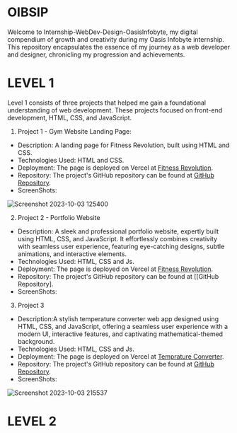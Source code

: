 # OIBSIP
Welcome to Internship-WebDev-Design-OasisInfobyte, my digital compendium of growth and creativity during my Oasis Infobyte internship. This repository encapsulates the essence of my journey as a web developer and designer, chronicling my progression and achievements.

# LEVEL 1

Level 1 consists of three projects that helped me gain a foundational understanding of web development. These projects focused on front-end development, HTML, CSS, and JavaScript.

1. Project 1 - Gym Website Landing Page:

* Description: A landing page for Fitness Revolution, built using HTML and CSS.
* Technologies Used: HTML and CSS.
* Deployment: The page is deployed on Vercel at [Fitness Revolution](https://oibsip-gamma.vercel.app/).
* Repository: The project's GitHub repository can be found at [GitHub Repository](https://github.com/ripper06/OIBSIP/tree/main/Gym%20website).
* ScreenShots:

![Screenshot 2023-10-03 125400](https://github.com/ripper06/OIBSIP/assets/138066281/be5e693f-f0dc-460a-a5e5-26fde6396eb2)

2. Project 2 - Portfolio Website
   
* Description: A sleek and professional portfolio website, expertly built using HTML, CSS, and JavaScript. It effortlessly combines creativity with seamless user 
     experience, featuring eye-catching designs, subtle animations, and interactive elements.
* Technologies Used: HTML, CSS and Js.
* Deployment: The page is deployed on Vercel at [Fitness Revolution](https://oibsip-gamma.vercel.app/).
* Repository: The project's GitHub repository can be found at [[GitHub Repository].
* ScreenShots:

3. Project 3

* Description:A stylish temperature converter web app designed using HTML, CSS, and JavaScript, offering a seamless user experience with a modern UI, interactive features, and captivating mathematical-themed background.
* Technologies Used: HTML, CSS and Js.
* Deployment: The page is deployed on Vercel at [Temprature Converter](https://tempratureconverter.vercel.app/).
* Repository: The project's GitHub repository can be found at [GitHub Repository](https://github.com/ripper06/OIBSIP/tree/main/Temp%20Converter).
* ScreenShots:

![Screenshot 2023-10-03 215537](https://github.com/ripper06/OIBSIP/assets/138066281/45ca891b-085f-48cb-960a-432106e333ee)

# LEVEL 2
